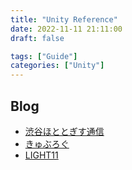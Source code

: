 ```yaml
---
title: "Unity Reference"
date: 2022-11-11 21:11:00
draft: false

tags: ["Guide"]
categories: ["Unity"]
---
```


## Blog
- [渋谷ほととぎす通信](https://shibuya24.info/)
- [きゅぶろぐ](https://blog.kyubuns.dev/)
- [LIGHT11](https://light11.hatenadiary.com/)